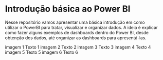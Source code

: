 # Introdução básica ao Power BI

Nesse repositório vamos apresentar uma básica introdução em como utilizar o PowerBI para tratar, visualizar e organizar dados. A ideia é explicar como fazer alguns exemplos de dashboards dentro do Power BI, desde obtenção dos dados, até organizar as dashboards para apresentá-las.


imagem 1
    Texto 1
imagem 2
    Texto 2
imagem 3
    Texto 3
imagem 4
    Texto 4
imagem 5
    Texto 5
imagem 6
    Texto 6
